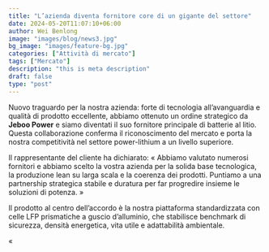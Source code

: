 ```yaml
---
title: "L’azienda diventa fornitore core di un gigante del settore"
date: 2024-05-20T11:07:10+06:00
author: Wei Benlong
image: "images/blog/news3.jpg"
bg_image: "images/feature-bg.jpg"
categories: ["Attività di mercato"]
tags: ["Mercato"]
description: "this is meta description"
draft: false
type: "post"
---
```


Nuovo traguardo per la nostra azienda: forte di tecnologia all’avanguardia e qualità di prodotto eccellente, abbiamo ottenuto un ordine strategico da **Jeboo Power** e siamo diventati il suo fornitore principale di batterie al litio. Questa collaborazione conferma il riconoscimento del mercato e porta la nostra competitività nel settore power-lithium a un livello superiore.

<!--more-->

Il rappresentante del cliente ha dichiarato: « Abbiamo valutato numerosi fornitori e abbiamo scelto la vostra azienda per la solida base tecnologica, la produzione lean su larga scala e la coerenza dei prodotti. Puntiamo a una partnership strategica stabile e duratura per far progredire insieme le soluzioni di potenza. »

Il prodotto al centro dell’accordo è la nostra piattaforma standardizzata con celle LFP prismatiche a guscio d’alluminio, che stabilisce benchmark di sicurezza, densità energetica, vita utile e adattabilità ambientale.

«

